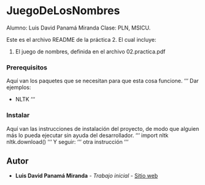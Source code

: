 # JuegoDeLosNombres
Alumno: Luis David Panamá Miranda
Clase: PLN, MSICU.

Este es el archivo README de la práctica 2. El cual incluye:

1. El juego de nombres, definida en el archivo 02.practica.pdf

### Prerequisitos

Aquí van los paquetes que se necesitan para que esta cosa funcione.
‘‘‘
Dar ejemplos:

- NLTK
  ‘‘‘

### Instalar

Aquí van las instrucciones de instalación del proyecto, de modo que
alguien más lo pueda ejecutar sin ayuda del desarrollador.
‘‘‘
import nltk
nltk.download()
‘‘‘
Y seguir:
‘‘‘
otra instrucción
‘‘‘

## Autor

- **Luis David Panamá Miranda** - _Trabajo inicial_ - [Sitio web](https://google.com)
